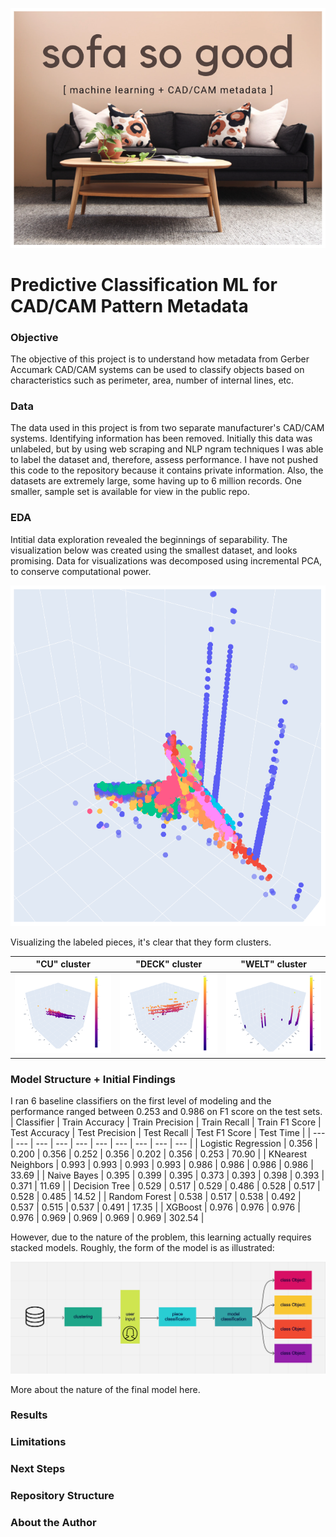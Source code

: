 ![title_image](./images/ssg.png)

# Predictive Classification ML for CAD/CAM Pattern Metadata

### Objective
The objective of this project is to understand how metadata from Gerber Accumark CAD/CAM systems can be used to classify objects based on characteristics such as perimeter, area, number of internal lines, etc. 

### Data
The data used in this project is from two separate manufacturer's CAD/CAM systems. Identifying information has been removed. Initially this data was unlabeled, but by using web scraping and NLP ngram techniques I was able to label the dataset and, therefore, assess performance. I have not pushed this code to the repository because it contains private information. Also, the datasets are extremely large, some having up to 6 million records. One smaller, sample set is available for view in the public repo.

### EDA

Intitial data exploration revealed the beginnings of separability. The visualization below was created using the smallest dataset, and looks promising. Data for visualizations was decomposed using incremental PCA, to conserve computational power.

![title_image](./images/separability.png)

Visualizing the labeled pieces, it's clear that they form clusters.

| "CU" cluster  | "DECK" cluster | "WELT" cluster |
| ------------- | ------------- | ------------- |
| ![cu](./images/cu.png)   | ![deck](./images/deck.png)   | ![welt](./images/welt.png)   |


### Model Structure + Initial Findings
I ran 6 baseline classifiers on the first level of modeling and the performance ranged between 0.253 and 0.986 on F1 score on the test sets.
| Classifier | Train Accuracy | Train Precision | Train Recall | Train F1 Score | Test Accuracy | Test Precision | Test Recall | Test F1 Score | Test Time |
| --- | --- | --- | --- | --- | --- | --- | --- | --- | --- |
| Logistic Regression | 0.356 | 0.200 | 0.356 | 0.252 | 0.356 | 0.202 | 0.356 | 0.253 | 70.90 |
| KNearest Neighbors | 0.993 | 0.993 | 0.993 | 0.993 | 0.986 | 0.986 | 0.986 | 0.986 | 33.69 |
| Naive Bayes | 0.395 | 0.399 | 0.395 | 0.373 | 0.393 | 0.398 | 0.393 | 0.371 | 11.69 |
| Decision Tree | 0.529 | 0.517 | 0.529 | 0.486 | 0.528 | 0.517 | 0.528 | 0.485 | 14.52 |
| Random Forest | 0.538 | 0.517 | 0.538 | 0.492 | 0.537 | 0.515 | 0.537 | 0.491 | 17.35 |
| XGBoost | 0.976 | 0.976 | 0.976 | 0.976 | 0.969 | 0.969 | 0.969 | 0.969 | 302.54 |

However, due to the nature of the problem, this learning actually requires stacked models. Roughly, the form of the model is as illustrated:

![model structure](./images/structure.png)

More about the nature of the final model here.

### Results

### Limitations

### Next Steps

### Repository Structure

### About the Author
